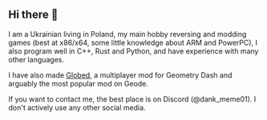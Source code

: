 ## Hi there 👋

I am a Ukrainian living in Poland, my main hobby reversing and modding games (best at x86/x64, some little knowledge about ARM and PowerPC), I also program well in C++, Rust and Python, and have experience with many other languages.

I have also made [Globed](https://github.com/GlobedGD), a multiplayer mod for Geometry Dash and arguably the most popular mod on Geode.

If you want to contact me, the best place is on Discord (@dank_meme01). I don't actively use any other social media.

